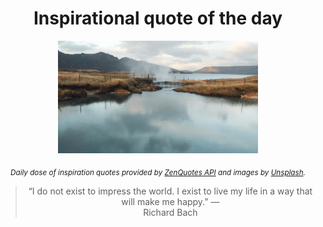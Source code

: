 
<div align="center">

# Inspirational quote of the day

<img src="./data/photo.jpeg" alt="Beautiful nature photo" width="320" height="180">

<sub><i>Daily dose of inspiration quotes provided by [ZenQuotes API](https://zenquotes.io/) and images by [Unsplash](https://unsplash.com/).</i></sub>


<blockquote>&ldquo;I do not exist to impress the world. I exist to live my life in a way that will make me happy.&rdquo; &mdash; <footer>Richard Bach</footer></blockquote>

</div>
